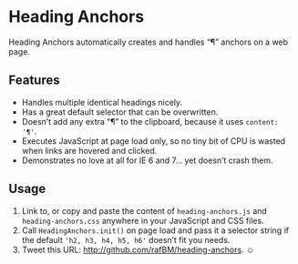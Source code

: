 
Heading Anchors
===============

Heading Anchors automatically creates and handles “¶” anchors on a web page.


Features
--------
- Handles multiple identical headings nicely.
- Has a great default selector that can be overwritten.
- Doesn’t add any extra “¶” to the clipboard, because it uses `content: '¶'`.
- Executes JavaScript at page load only, so no tiny bit of CPU is wasted when links are hovered and clicked.
- Demonstrates no love at all for IE 6 and 7… yet doesn’t crash them.


Usage
-----
1. Link to, or copy and paste the content of `heading-anchors.js` and `heading-anchors.css` anywhere in your JavaScript and CSS files.
2. Call `HeadingAnchors.init()` on page load and pass it a selector string if the default `'h2, h3, h4, h5, h6'` doesn’t fit you needs.
3. Tweet this URL: <http://github.com/rafBM/heading-anchors>. ☺

